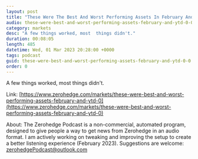 ```yaml
---
layout: post
title: "These Were The Best And Worst Performing Assets In February And YTD"
audio: these-were-best-and-worst-performing-assets-february-and-ytd-0-0
category: markets
desc: "A few things worked, most  things didn't."
duration: 00:08:05
length: 485
datetime: Wed, 01 Mar 2023 20:28:00 +0000
tags: podcast
guid: these-were-best-and-worst-performing-assets-february-and-ytd-0-0
order: 0
---
```

A few things worked, most  things didn't.

Link: [https://www.zerohedge.com/markets/these-were-best-and-worst-performing-assets-february-and-ytd-0](https://www.zerohedge.com/markets/these-were-best-and-worst-performing-assets-february-and-ytd-0)

About: The Zerohedge Podcast is a non-commercial, automated program, designed to give people a way to get news from Zerohedge in an audio format.  I am actively working on tweaking and improving the setup to create a better listening experience (February 2023).  Suggestions are welcome: [zerohedgePodcast@outlook.com](mailto:zerohedgePodcast@outlook.com)
